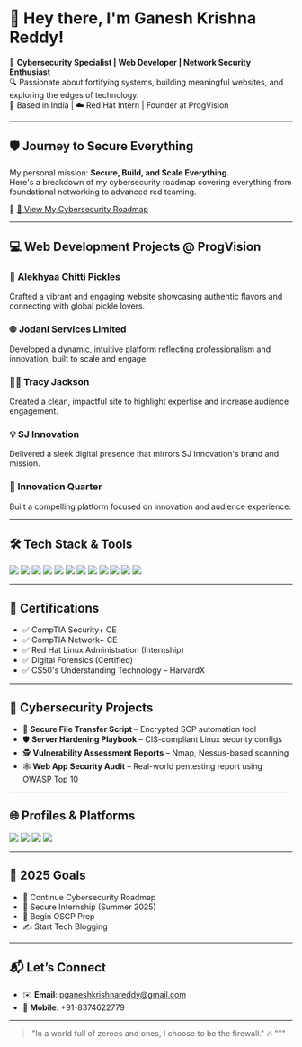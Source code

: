 # 👋 Hey there, I'm Ganesh Krishna Reddy!

🚀 **Cybersecurity Specialist | Web Developer | Network Security Enthusiast**  
🔍 Passionate about fortifying systems, building meaningful websites, and exploring the edges of technology.  
📍 Based in India | ☁️ Red Hat Intern | Founder at ProgVision

---

## 🛡️ Journey to Secure Everything
My personal mission: **Secure, Build, and Scale Everything.**  
Here's a breakdown of my cybersecurity roadmap covering everything from foundational networking to advanced red teaming.

📄 [🚧 View My Cybersecurity Roadmap](https://github.com/ganeshkrishnareddy/Portfolio/blob/main/GaneshKrishnaReddy_Roadmap_2020_2025.md)

---

## 💻 Web Development Projects @ ProgVision

### 🍴 Alekhyaa Chitti Pickles  
Crafted a vibrant and engaging website showcasing authentic flavors and connecting with global pickle lovers.

### 🌐 Jodanl Services Limited  
Developed a dynamic, intuitive platform reflecting professionalism and innovation, built to scale and engage.

### 👩‍💼 Tracy Jackson  
Created a clean, impactful site to highlight expertise and increase audience engagement.

### 💡 SJ Innovation  
Delivered a sleek digital presence that mirrors SJ Innovation's brand and mission.

### 🧠 Innovation Quarter  
Built a compelling platform focused on innovation and audience experience.

---

## 🛠️ Tech Stack & Tools

<p align="left">
  <img src="https://img.shields.io/badge/C-blue?style=flat&logo=c" />
  <img src="https://img.shields.io/badge/C++-00599C?style=flat&logo=c%2B%2B&logoColor=white" />
  <img src="https://img.shields.io/badge/Python-3776AB?style=flat&logo=python&logoColor=white" />
  <img src="https://img.shields.io/badge/JavaScript-F7DF1E?style=flat&logo=javascript&logoColor=black" />
  <img src="https://img.shields.io/badge/React-20232A?style=flat&logo=react&logoColor=61DAFB" />
  <img src="https://img.shields.io/badge/Node.js-339933?style=flat&logo=nodedotjs&logoColor=white" />
  <img src="https://img.shields.io/badge/HTML5-E34F26?style=flat&logo=html5&logoColor=white" />
  <img src="https://img.shields.io/badge/CSS3-1572B6?style=flat&logo=css3&logoColor=white" />
  <img src="https://img.shields.io/badge/MongoDB-47A248?style=flat&logo=mongodb&logoColor=white" />
  <img src="https://img.shields.io/badge/MySQL-4479A1?style=flat&logo=mysql&logoColor=white" />
  <img src="https://img.shields.io/badge/WordPress-21759B?style=flat&logo=wordpress&logoColor=white" />
  <img src="https://img.shields.io/badge/WooCommerce-96588A?style=flat&logo=woocommerce&logoColor=white" />
</p>

---

## 🧠 Certifications
- ✅ CompTIA Security+ CE
- ✅ CompTIA Network+ CE
- ✅ Red Hat Linux Administration (Internship)
- ✅ Digital Forensics (Certified)
- ✅ CS50's Understanding Technology – HarvardX

---

## 🧪 Cybersecurity Projects
- 🔐 **Secure File Transfer Script** – Encrypted SCP automation tool
- 🛡️ **Server Hardening Playbook** – CIS-compliant Linux security configs
- 🕵️ **Vulnerability Assessment Reports** – Nmap, Nessus-based scanning
- 🕸️ **Web App Security Audit** – Real-world pentesting report using OWASP Top 10

---

## 🌐 Profiles & Platforms
<p align="left">
  <a href="https://www.hackerrank.com/pganeshkrishnareddy"><img src="https://img.shields.io/badge/HackerRank-2EC866?style=flat&logo=hackerrank&logoColor=white" /></a>
  <a href="https://tryhackme.com/p/pganeshkrishnareddy"><img src="https://img.shields.io/badge/TryHackMe-212C42?style=flat&logo=tryhackme&logoColor=red" /></a>
  <a href="https://linkedin.com/in/pganeshkrishnareddy"><img src="https://img.shields.io/badge/LinkedIn-0A66C2?style=flat&logo=linkedin&logoColor=white" /></a>
  <a href="https://github.com/ganeshkrishnareddy"><img src="https://img.shields.io/badge/GitHub-181717?style=flat&logo=github&logoColor=white" /></a>
</p>

---

## 🎯 2025 Goals
- 🚧 Continue Cybersecurity Roadmap
- 🎯 Secure Internship (Summer 2025)
- 🧠 Begin OSCP Prep
- ✍️ Start Tech Blogging

---

## 📬 Let’s Connect
- ✉️ **Email**: pganeshkrishnareddy@gmail.com  
- 📱 **Mobile**: +91-8374622779

---

> "In a world full of zeroes and ones, I choose to be the firewall." 🔥
"""
